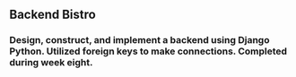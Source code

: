 ## Backend Bistro
### Design, construct, and implement a backend using Django Python. Utilized foreign keys to make connections. Completed during week eight.